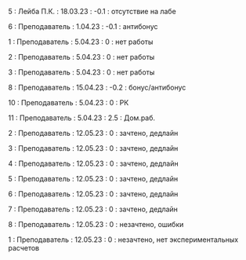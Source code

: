 5 : Лейба П.К. : 18.03.23 : -0.1 : отсутствие на лабе

6 : Преподаватель : 1.04.23 : -0.1 : антибонус

1 : Преподаватель : 5.04.23 : 0 : нет работы

2 : Преподаватель : 5.04.23 : 0 : нет работы

3 : Преподаватель : 5.04.23 : 0 : нет работы

8 : Преподаватель : 15.04.23 : -0.2 : бонус/антибонус

10 : Преподаватель : 5.04.23 : 0 : РК

11 : Преподаватель : 5.04.23 : 2.5 : Дом.раб.

2 : Преподаватель : 12.05.23 : 0 : зачтено, дедлайн

3 : Преподаватель : 12.05.23 : 0 : зачтено, дедлайн

4 : Преподаватель : 12.05.23 : 0 : зачтено, дедлайн

5 : Преподаватель : 12.05.23 : 0 : зачтено, дедлайн

6 : Преподаватель : 12.05.23 : 0 : зачтено, дедлайн

7 : Преподаватель : 12.05.23 : 0 : зачтено, дедлайн

8 : Преподаватель : 12.05.23 : 0 : незачтено, ошибки

1 : Преподаватель : 12.05.23 : 0 : незачтено, нет экспериментальных расчетов


